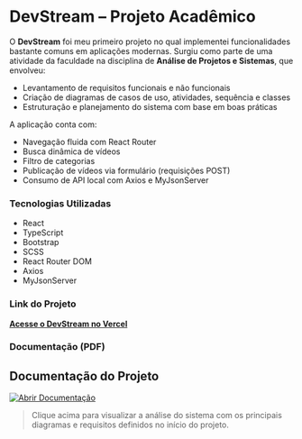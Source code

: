 # DevStream – Projeto Acadêmico

O **DevStream** foi meu primeiro projeto no qual implementei funcionalidades bastante comuns em aplicações modernas. Surgiu como parte de uma atividade da faculdade na disciplina de **Análise de Projetos e Sistemas**, que envolveu:

- Levantamento de requisitos funcionais e não funcionais  
- Criação de diagramas de casos de uso, atividades, sequência e classes  
- Estruturação e planejamento do sistema com base em boas práticas

A aplicação conta com:

- Navegação fluida com React Router  
- Busca dinâmica de vídeos  
- Filtro de categorias  
- Publicação de vídeos via formulário (requisições POST)  
- Consumo de API local com Axios e MyJsonServer

### Tecnologias Utilizadas

- React  
- TypeScript  
- Bootstrap  
- SCSS  
- React Router DOM  
- Axios  
- MyJsonServer  

### Link do Projeto

[**Acesse o DevStream no Vercel**](https://devstream-sand.vercel.app/)

### Documentação (PDF)

## Documentação do Projeto

[![Abrir Documentação](https://img.shields.io/badge/Abrir%20documentação-PDF-blue?logo=adobeacrobatreader)](https://drive.google.com/file/d/1Rszior6G7wtczdsseDqqu2XmzBuoukQU/view?usp=sharing)

> Clique acima para visualizar a análise do sistema com os principais diagramas e requisitos definidos no início do projeto.
